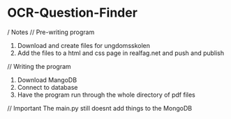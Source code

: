 # OCR-Question-Finder

/ Notes
// Pre-writing program
1. Download and create files for ungdomsskolen
2. Add the files to a html and css page in realfag.net and push and publish

// Writing the program
1. Download MangoDB
2. Connect to database
3. Have the program run through the whole directory of pdf files


// Important
The main.py  still doesnt add things to the MongoDB